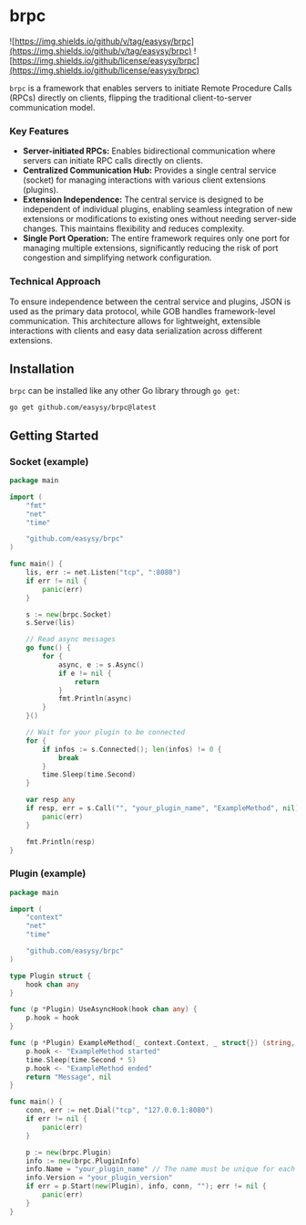 # brpc

![https://img.shields.io/github/v/tag/easysy/brpc](https://img.shields.io/github/v/tag/easysy/brpc)
![https://img.shields.io/github/license/easysy/brpc](https://img.shields.io/github/license/easysy/brpc)

`brpc` is a framework that enables servers to initiate Remote Procedure Calls (RPCs) directly on clients,
flipping the traditional client-to-server communication model.

### Key Features
* **Server-initiated RPCs:** Enables bidirectional communication where servers can initiate RPC calls directly on clients.
* **Centralized Communication Hub:** Provides a single central service (socket) for managing interactions with various client extensions (plugins).
* **Extension Independence:** The central service is designed to be independent of individual plugins,
enabling seamless integration of new extensions or modifications to existing ones without needing server-side changes.
This maintains flexibility and reduces complexity.
* **Single Port Operation:** The entire framework requires only one port for managing multiple extensions,
significantly reducing the risk of port congestion and simplifying network configuration.

### Technical Approach
To ensure independence between the central service and plugins, JSON is used as the primary data protocol,
while GOB handles framework-level communication. This architecture allows for lightweight,
extensible interactions with clients and easy data serialization across different extensions.

## Installation

`brpc` can be installed like any other Go library through `go get`:

```console
go get github.com/easysy/brpc@latest
```

## Getting Started

### Socket (example)

```go
package main

import (
	"fmt"
	"net"
	"time"

	"github.com/easysy/brpc"
)

func main() {
	lis, err := net.Listen("tcp", ":8080")
	if err != nil {
		panic(err)
	}

	s := new(brpc.Socket)
	s.Serve(lis)

	// Read async messages
	go func() {
		for {
			async, e := s.Async()
			if e != nil {
				return
			}
			fmt.Println(async)
		}
	}()

	// Wait for your plugin to be connected
	for {
		if infos := s.Connected(); len(infos) != 0 {
			break
		}
		time.Sleep(time.Second)
	}

	var resp any
	if resp, err = s.Call("", "your_plugin_name", "ExampleMethod", nil); err != nil {
		panic(err)
	}

	fmt.Println(resp)
}

```

### Plugin (example)

```go
package main

import (
	"context"
	"net"
	"time"

	"github.com/easysy/brpc"
)

type Plugin struct {
	hook chan any
}

func (p *Plugin) UseAsyncHook(hook chan any) {
	p.hook = hook
}

func (p *Plugin) ExampleMethod(_ context.Context, _ struct{}) (string, error) {
	p.hook <- "ExampleMethod started"
	time.Sleep(time.Second * 5)
	p.hook <- "ExampleMethod ended"
	return "Message", nil
}

func main() {
	conn, err := net.Dial("tcp", "127.0.0.1:8080")
	if err != nil {
		panic(err)
	}

	p := new(brpc.Plugin)
	info := new(brpc.PluginInfo)
	info.Name = "your_plugin_name" // The name must be unique for each plugin
	info.Version = "your_plugin_version"
	if err = p.Start(new(Plugin), info, conn, ""); err != nil {
		panic(err)
	}
}

```
